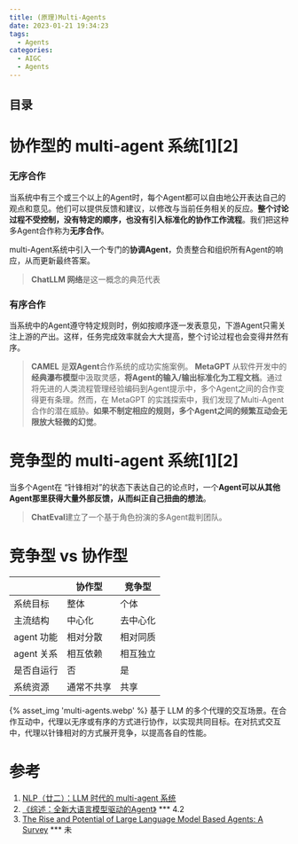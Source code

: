```yaml
---
title: (原理)Multi-Agents
date: 2023-01-21 19:34:23
tags:
  - Agents
categories:
  - AIGC  
  - Agents
---
```


<p></p>
<!-- more -->

## 目录
<!-- toc -->


# 协作型的 multi-agent 系统[1][2]
### 无序合作
当系统中有三个或三个以上的Agent时，每个Agent都可以自由地公开表达自己的观点和意见。他们可以提供反馈和建议，以修改与当前任务相关的反应。**整个讨论过程不受控制，没有特定的顺序，也没有引入标准化的协作工作流程**。我们把这种多Agent合作称为**无序合作**。

multi-Agent系统中引入一个专门的**协调Agent**，负责整合和组织所有Agent的响应，从而更新最终答案。

> **ChatLLM 网络**是这一概念的典范代表

### 有序合作
当系统中的Agent遵守特定规则时，例如按顺序逐一发表意见，下游Agent只需关注上游的产出。这样，任务完成效率就会大大提高，整个讨论过程也会变得井然有序。

> **CAMEL** 是**双Agent**合作系统的成功实施案例。
> **MetaGPT** 从软件开发中的**经典瀑布模型**中汲取灵感，**将Agent的输入/输出标准化为工程文档**。通过将先进的人类流程管理经验编码到Agent提示中，多个Agent之间的合作变得更有条理。然而，在 MetaGPT 的实践探索中，我们发现了Multi-Agent合作的潜在威胁。**如果不制定相应的规则，多个Agent之间的频繁互动会无限放大轻微的幻觉**。

# 竞争型的 multi-agent 系统[1][2]

当多个Agent在 “针锋相对”的状态下表达自己的论点时，一个**Agent可以从其他Agent那里获得大量外部反馈，从而纠正自己扭曲的想法**。

> **ChatEval**建立了一个基于角色扮演的多Agent裁判团队。


# 竞争型 vs 协作型

|            | 协作型     | 竞争型   |
| ---------- | ---------- | -------- |
| 系统目标   | 整体       | 个体     |
| 主流结构   | 中心化     | 去中心化 |
| agent 功能 | 相对分散   | 相对同质 |
| agent 关系 | 相互依赖   | 相互独立 |
| 是否自运行 | 否         | 是       |
| 系统资源   | 通常不共享 | 共享     |

{%  asset_img 'multi-agents.webp' %}
基于 LLM 的多个代理的交互场景。在合作互动中，代理以无序或有序的方式进行协作，以实现共同目标。在对抗式交互中，代理以针锋相对的方式展开竞争，以提高各自的性能。

# 参考
1. [NLP（廿二）：LLM 时代的 multi-agent 系统](https://zhuanlan.zhihu.com/p/665644399?)
2. [《综述：全新大语言模型驱动的Agent》](https://zhuanlan.zhihu.com/p/656676717)  *** 4.2
100. [The Rise and Potential of Large Language Model Based Agents: A Survey](https://github.com/WooooDyy/LLM-Agent-Paper-List) *** 未

